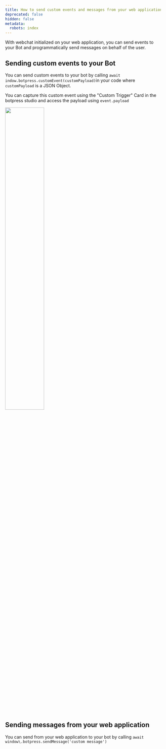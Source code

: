 ```yaml
---
title: How to send custom events and messages from your web application.
deprecated: false
hidden: false
metadata:
  robots: index
---
```

With webchat initialized on your web application, you can send events to your Bot and programmatically send messages on behalf of the user.

## Sending custom events to your Bot

You can send custom events to your bot by calling `await indow.botpress.customEvent(customPayload)`in your code where `customPayload` is a JSON Object.

You can capture this custom event using the "Custom Trigger" Card in the botpress studio and access the payload using `event.payload`

<Image align="center" width="50% " src="https://files.readme.io/281272814120b69a4608d292a22088e976290e02f055143657ffbbb835bc756e-image.png" />

<br />

## Sending messages from your web application

You can send from your web application to your bot by calling `await window\.botpress.sendMessage('custom message')`